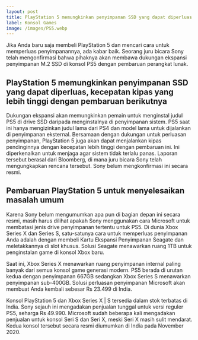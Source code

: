 ```yaml
---
layout: post
title: PlayStation 5 memungkinkan penyimpanan SSD yang dapat diperluas
label: Konsol Games
image: /images/PS5.webp
---
```

Jika Anda baru saja membeli PlayStation 5 dan mencari cara untuk memperluas penyimpanannya, ada kabar baik. Seorang juru bicara Sony telah mengonfirmasi bahwa pihaknya akan membawa dukungan ekspansi penyimpanan M.2 SSD di konsol PS5 dengan pembaruan perangkat lunak. 

<h2>PlayStation 5 memungkinkan penyimpanan SSD yang dapat diperluas, kecepatan kipas yang lebih tinggi dengan pembaruan berikutnya</h2>

Dukungan ekspansi akan memungkinkan pemain untuk menginstal judul PS5 di drive SSD daripada menginstalnya di penyimpanan sistem. PS5 saat ini hanya mengizinkan judul lama dari PS4 dan model lama untuk dijalankan di penyimpanan eksternal.
Bersamaan dengan dukungan untuk perluasan penyimpanan, PlayStation 5 juga akan dapat menjalankan kipas pendinginnya dengan kecepatan lebih tinggi dengan pembaruan ini. Ini diperkenalkan untuk menjaga agar sistem tidak terlalu panas. Laporan tersebut berasal dari Bloomberg, di mana juru bicara Sony telah mengungkapkan rencana tersebut. Sony belum mengkonfirmasi ini secara resmi.

<h2>Pembaruan PlayStation 5 untuk menyelesaikan masalah umum</h2>

Karena Sony belum mengumumkan apa pun di bagian depan ini secara resmi, masih harus dilihat apakah Sony menggunakan cara Microsoft untuk membatasi jenis drive penyimpanan tertentu untuk PS5. Di dunia Xbox Series X dan Series S, satu-satunya cara untuk memperluas penyimpanan Anda adalah dengan membeli Kartu Ekspansi Penyimpanan Seagate dan meletakkannya di slot khusus. Solusi Seagate menawarkan ruang 1TB untuk penginstalan game di konsol Xbox baru.

Saat ini, Xbox Series X menawarkan ruang penyimpanan internal paling banyak dari semua konsol game generasi modern. PS5 berada di urutan kedua dengan penyimpanan 667GB sedangkan Xbox Series S menawarkan penyimpanan sub-400GB. Solusi perluasan penyimpanan Microsoft akan membuat Anda kembali sebesar Rs 23.499 di India.

Konsol PlayStation 5 dan Xbox Series X | S tersedia dalam stok terbatas di India. Sony sejauh ini mengadakan penjualan tunggal untuk versi reguler PS5, seharga Rs 49.990. Microsoft sudah beberapa kali mengadakan penjualan untuk konsol Seri S dan Seri X, meski Seri X masih sulit mendarat. Kedua konsol tersebut secara resmi diumumkan di India pada November 2020.
